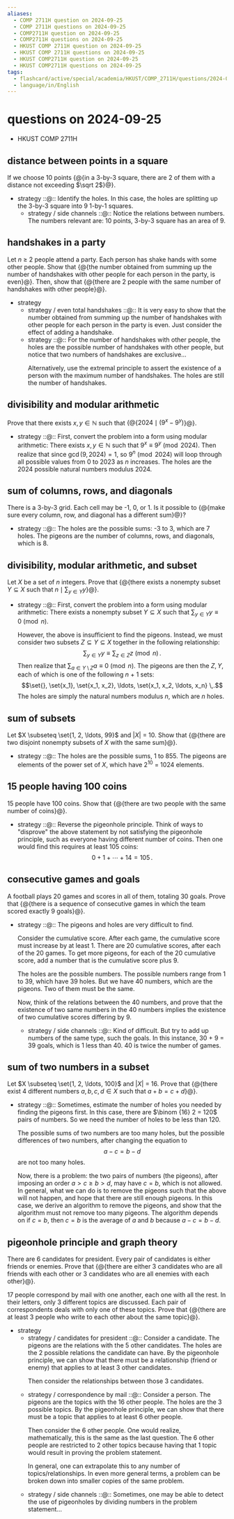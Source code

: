 ```yaml
---
aliases:
  - COMP 2711H question on 2024-09-25
  - COMP 2711H questions on 2024-09-25
  - COMP2711H question on 2024-09-25
  - COMP2711H questions on 2024-09-25
  - HKUST COMP 2711H question on 2024-09-25
  - HKUST COMP 2711H questions on 2024-09-25
  - HKUST COMP2711H question on 2024-09-25
  - HKUST COMP2711H questions on 2024-09-25
tags:
  - flashcard/active/special/academia/HKUST/COMP_2711H/questions/2024-09-25
  - language/in/English
---
```


# questions on 2024-09-25

- HKUST COMP 2711H

## distance between points in a square

If we choose 10 points {@{in a 3-by-3 square, there are 2 of them with a distance not exceeding $\sqrt 2$}@}. <!--SR:!2029-01-23,1212,350-->

- strategy ::@:: Identify the holes. In this case, the holes are splitting up the 3-by-3 square into 9 1-by-1 squares. <!--SR:!2029-04-01,1266,350!2025-10-21,282,330-->
  - strategy / side channels ::@:: Notice the relations between numbers. The numbers relevant are: 10 points, 3-by-3 square has an area of 9. <!--SR:!2029-02-04,1222,350!2029-01-24,1212,350-->

## handshakes in a party

Let _n_ ≥ 2 people attend a party. Each person has shake hands with some other people. Show that {@{the number obtained from summing up the number of handshakes with other people for each person in the party, is even}@}. Then, show that {@{there are 2 people with the same number of handshakes with other people}@}. <!--SR:!2025-10-28,290,330!2029-03-13,1251,350-->

- strategy
  - strategy / even total handshakes ::@:: It is very easy to show that the number obtained from summing up the number of handshakes with other people for each person in the party is even. Just consider the effect of adding a handshake. <!--SR:!2029-04-02,1267,350!2029-03-25,1261,350-->
  - strategy ::@:: For the number of handshakes with other people, the holes are the possible number of handshakes with other people, but notice that two numbers of handshakes are exclusive... <p> Alternatively, use the extremal principle to assert the existence of a person with the maximum number of handshakes. The holes are still the number of handshakes. <!--SR:!2027-05-03,636,310!2029-03-20,1257,350-->

## divisibility and modular arithmetic

Prove that there exists $x, y \in \mathbb N$ such that {@{$2024 \mid (9^x - 9^y)$}@}. <!--SR:!2025-10-19,280,330-->

- strategy ::@:: First, convert the problem into a form using modular arithmetic: There exists $x, y \in \mathbb N$ such that $9^x \equiv 9^y \pmod {2024}$. Then realize that since $\gcd(9, 2024) = 1$, so $9^n \pmod {2024}$ will loop through all possible values from 0 to 2023 as _n_ increases. The holes are the 2024 possible natural numbers modulus 2024. <!--SR:!2025-10-20,281,330!2029-03-02,1242,350-->

## sum of columns, rows, and diagonals

There is a 3-by-3 grid. Each cell may be -1, 0, or 1. Is it possible to {@{make sure every column, row, and diagonal has a different sum}@}? <!--SR:!2029-04-18,1279,350-->

- strategy ::@:: The holes are the possible sums: -3 to 3, which are 7 holes. The pigeons are the number of columns, rows, and diagonals, which is 8. <!--SR:!2028-03-17,894,330!2029-04-10,1273,350-->

## divisibility, modular arithmetic, and subset

Let _X_ be a set of _n_ integers. Prove that {@{there exists a nonempty subset $Y \subseteq X$ such that $n \mid \sum_{y \in Y} y$}@}. <!--SR:!2027-11-18,848,330-->

- strategy ::@:: First, convert the problem into a form using modular arithmetic: There exists a nonempty subset $Y \subseteq X$ such that $\sum_{y \in Y} y \equiv 0 \pmod n$. <p> However, the above is insufficient to find the pigeons. Instead, we must consider two subsets $Z \subseteq Y \subseteq X$ together in the following relationship: $$\sum_{y \in Y} y \equiv \sum_{z \in Z} z \pmod n\,.$$ Then realize that $\sum_{a \in Y \setminus Z} a \equiv 0 \pmod n$. The pigeons are then the $Z, Y$, each of which is one of the following _n_ + 1 sets: $$\set{}, \set{x_1}, \set{x_1, x_2}, \ldots, \set{x_1, x_2, \ldots, x_n} \,.$$ The holes are simply the natural numbers modulus _n_, which are _n_ holes. <!--SR:!2027-09-30,712,290!2027-05-23,652,310-->

## sum of subsets

Let $X \subseteq \set{1, 2, \ldots, 99}$ and |_X_| = 10. Show that {@{there are two disjoint nonempty subsets of _X_ with the same sum}@}. <!--SR:!2025-10-23,284,330-->

- strategy ::@:: The holes are the possible sums, 1 to 855. The pigeons are elements of the power set of _X_, which have 2<sup>10</sup> = 1024 elements. <!--SR:!2025-10-29,290,330!2029-03-19,1256,350-->

## 15 people having 100 coins

15 people have 100 coins. Show that {@{there are two people with the same number of coins}@}. <!--SR:!2029-02-13,1228,350-->

- strategy ::@:: Reverse the pigeonhole principle. Think of ways to "disprove" the above statement by not satisfying the pigeonhole principle, such as everyone having different number of coins. Then one would find this requires at least 105 coins: $$0 + 1 + \cdots + 14 = 105\,.$$ <!--SR:!2029-01-03,1196,350!2025-10-26,288,330-->

## consecutive games and goals

A football plays 20 games and scores in all of them, totaling 30 goals. Prove that {@{there is a sequence of consecutive games in which the team scored exactly 9 goals}@}. <!--SR:!2025-10-27,289,330-->

- strategy ::@:: The pigeons and holes are very difficult to find. <p> Consider the cumulative score. After each game, the cumulative score must increase by at least 1. There are 20 cumulative scores, after each of the 20 games. To get more pigeons, for each of the 20 cumulative score, add a number that is the cumulative score plus 9. <p> The holes are the possible numbers. The possible numbers range from 1 to 39, which have 39 holes. But we have 40 numbers, which are the pigeons. Two of them must be the same. <p> Now, think of the relations between the 40 numbers, and prove that the existence of two same numbers in the 40 numbers implies the existence of two cumulative scores differing by 9. <!--SR:!2026-12-15,599,330!2026-01-28,209,290-->
  - strategy / side channels ::@:: Kind of difficult. But try to add up numbers of the same type, such the goals. In this instance, 30 + 9 = 39 goals, which is 1 less than 40. 40 is twice the number of games. <!--SR:!2029-04-17,1279,350!2029-02-03,1221,350-->

## sum of two numbers in a subset

Let $X \subseteq \set{1, 2, \ldots, 100}$ and |_X_| = 16. Prove that {@{there exist 4 different numbers $a, b, c, d \in X$ such that $a + b = c + d$}@}. <!--SR:!2029-02-01,1218,350-->

- strategy ::@:: Sometimes, estimate the number of holes you needed by finding the pigeons first. In this case, there are $\binom {16} 2 = 120$ pairs of numbers. So we need the number of holes to be less than 120. <p> The possible sums of two numbers are too many holes, but the possible differences of two numbers, after changing the equation to $$a - c = b - d$$ are not too many holes. <p> Now, there is a problem: the two pairs of numbers (the pigeons), after imposing an order $a > c \ge b > d$, may have $c = b$, which is not allowed. In general, what we can do is to remove the pigeons such that the above will not happen, and hope that there are still enough pigeons. In this case, we derive an algorithm to remove the pigeons, and show that the algorithm must not remove too many pigeons. The algorithm depends on if $c = b$, then $c = b$ is the average of $a$ and $b$ because $a - c = b - d$. <!--SR:!2027-08-10,676,290!2026-05-14,379,290-->

## pigeonhole principle and graph theory

There are 6 candidates for president. Every pair of candidates is either friends or enemies. Prove that {@{there are either 3 candidates who are all friends with each other or 3 candidates who are all enemies with each other}@}. <!--SR:!2025-10-22,283,330-->

17 people correspond by mail with one another, each one with all the rest. In their letters, only 3 different topics are discussed. Each pair of correspondents deals with only one of these topics. Prove that {@{there are at least 3 people who write to each other about the same topic}@}. <!--SR:!2025-10-25,287,330-->

- strategy
  - strategy / candidates for president ::@:: Consider a candidate. The pigeons are the relations with the 5 other candidates. The holes are the 2 possible relations the candidate can have. By the pigeonhole principle, we can show that there must be a relationship (friend or enemy) that applies to at least 3 other candidates. <p> Then consider the relationships between those 3 candidates. <!--SR:!2029-03-26,1261,350!2029-02-25,1238,350-->
  - strategy / correspondence by mail ::@:: Consider a person. The pigeons are the topics with the 16 other people. The holes are the 3 possible topics. By the pigeonhole principle, we can show that there must be a topic that applies to at least 6 other people. <p> Then consider the 6 other people. One would realize, mathematically, this is the same as the last question. The 6 other people are restricted to 2 other topics because having that 1 topic would result in proving the problem statement. <p> In general, one can extrapolate this to any number of topics/relationships. In even more general terms, a problem can be broken down into smaller copies of the same problem. <!--SR:!2029-02-06,1222,350!2029-04-03,1267,350-->
  - strategy / side channels ::@:: Sometimes, one may be able to detect the use of pigeonholes by dividing numbers in the problem statement... <!--SR:!2027-10-05,811,330!2029-03-03,1242,350-->
